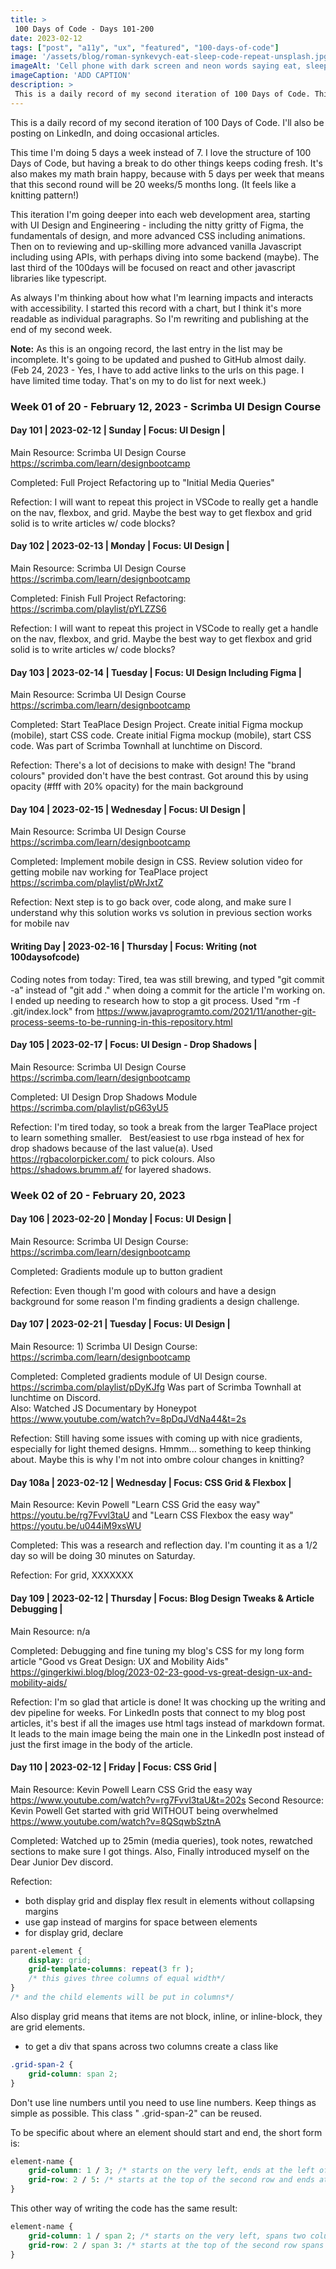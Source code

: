 ```yaml
---
title: > 
 100 Days of Code - Days 101-200 
date: 2023-02-12
tags: ["post", "a11y", "ux", "featured", "100-days-of-code"]
image: '/assets/blog/roman-synkevych-eat-sleep-code-repeat-unsplash.jpg'
imageAlt: 'Cell phone with dark screen and neon words saying eat, sleep, code, repeat'
imageCaption: 'ADD CAPTION'
description: > 
 This is a daily record of my second iteration of 100 Days of Code. This time I'm doing 5 days a week instead of 7. I love the structure of 100 Days of Code, but having a break to do other things keeps coding fresh. This iteration I'm starting by focusing on UI Design and Engineering - including the nitty gritty of Figma, the fundamentals of design, and more advanced CSS including animations. As always I'm thinking about how what I'm learning impacts and interacts with accessibility.
---
```


This is a daily record of my second iteration of 100 Days of Code. I'll also be posting on LinkedIn, and doing occasional articles.

This time I'm doing 5 days a week instead of 7. I love the structure of 100 Days of Code, but having a break to do other things keeps coding fresh. It's also makes my math brain happy, because with 5 days per week that means that this second round will be 20 weeks/5 months long. (It feels like a knitting pattern!)

This iteration I'm going deeper into each web development area, starting with UI Design and Engineering - including the nitty gritty of Figma, the fundamentals of design, and more advanced CSS including animations. Then on to reviewing and up-skilling more advanced vanilla Javascript including using APIs, with perhaps diving into some backend (maybe). The last third of the 100days will be focused on react and other javascript libraries like typescript.

As always I'm thinking about how what I'm learning impacts and interacts with accessibility.
I started this record with a chart, but I think it's more readable as individual paragraphs. So I'm rewriting and publishing at the end of my second week. 

**Note:** As this is an ongoing record, the last entry in the list may be incomplete. It's going to be updated and pushed to GitHub almost daily. (Feb 24, 2023 - Yes, I have to add active links to the urls on this page. I have limited time today. That's on my to do list for next week.)

### Week 01 of 20 - February 12, 2023 - Scrimba UI Design Course

#### Day 101  |  2023-02-12  |   Sunday  | Focus: UI Design  |  

Main Resource: Scrimba UI Design Course https://scrimba.com/learn/designbootcamp

Completed: Full Project Refactoring up to "Initial Media Queries"                                                                                     

Refection: I will want to repeat this project in VSCode to really get a handle on the nav, flexbox, and grid.  Maybe the best way to get flexbox and grid solid is to write articles w/ code blocks?

#### Day 102  |  2023-02-13  |  Monday  |  Focus: UI Design  |  

Main Resource: Scrimba UI Design Course https://scrimba.com/learn/designbootcamp

Completed: Finish Full Project Refactoring: https://scrimba.com/playlist/pYLZZS6                                                                                 

Refection: I will want to repeat this project in VSCode to really get a handle on the nav, flexbox, and grid.    Maybe the best way to get flexbox and grid solid is to write articles w/ code blocks?

#### Day 103  |  2023-02-14  |  Tuesday | Focus: UI Design Including Figma |  

Main Resource: Scrimba UI Design Course https://scrimba.com/learn/designbootcamp

Completed: Start TeaPlace Design Project. Create initial Figma mockup (mobile), start CSS code. Create initial Figma mockup (mobile), start CSS code.  Was part of Scrimba Townhall at lunchtime on Discord.                                                                                 

Refection:  There's a lot of decisions to make with design! The "brand colours" provided don't have the best contrast. Got around this by using opacity (#fff with 20% opacity) for the main background

#### Day 104  |  2023-02-15  |   Wednesday  |  Focus: UI Design  |  

Main Resource: Scrimba UI Design Course https://scrimba.com/learn/designbootcamp

Completed: Implement mobile design in CSS. Review solution video for getting mobile nav working for TeaPlace project https://scrimba.com/playlist/pWrJxtZ                                                                                

Refection: Next step is to go back over, code along, and make sure I understand why this solution works vs solution in previous section works for mobile nav

#### Writing Day  | 2023-02-16 | Thursday |  Focus: Writing (not 100daysofcode)

Coding notes from today: Tired, tea was still brewing, and typed "git commit -a" instead of "git add ." when doing a commit for the article I'm working on. I ended up needing to research how to stop a git process. Used "rm -f .git/index.lock" from https://www.javaprogramto.com/2021/11/another-git-process-seems-to-be-running-in-this-repository.html

#### Day 105  |  2023-02-17  |  Focus: UI Design - Drop Shadows |  

Main Resource: Scrimba UI Design Course https://scrimba.com/learn/designbootcamp

Completed: UI Design Drop Shadows Module https://scrimba.com/playlist/pG63yU5                                                                                     

Refection: I'm tired today, so took a break from the larger TeaPlace project to learn something smaller.   Best/easiest to use rbga instead of hex for drop shadows because of the last value(a). Used https://rgbacolorpicker.com/ to pick colours. Also https://shadows.brumm.af/ for layered shadows.



### Week 02 of 20 - February 20, 2023 

#### Day 106  |  2023-02-20  |  Monday  |  Focus: UI Design  |  

Main Resource: Scrimba UI Design Course: https://scrimba.com/learn/designbootcamp

Completed: Gradients module up to button gradient                                                                                   

Refection: Even though I'm good with colours and have a design background for some reason I'm finding gradients a design challenge.

#### Day 107  |  2023-02-21  |   Tuesday  |  Focus: UI Design  |  

Main Resource: 1) Scrimba UI Design Course: https://scrimba.com/learn/designbootcamp

Completed: Completed gradients module of UI Design course. https://scrimba.com/playlist/pDyKJfg Was part of Scrimba Townhall at lunchtime on Discord.                                                                
Also: Watched JS Documentary by Honeypot https://www.youtube.com/watch?v=8pDqJVdNa44&t=2s

Refection: Still having some issues with coming up with nice gradients, especially for light themed designs. Hmmm... something to keep thinking about. Maybe this is why I'm not into ombre colour changes in knitting?

#### Day 108a  |  2023-02-12  |  Wednesday  |  Focus: CSS Grid  & Flexbox |  

Main Resource: Kevin Powell "Learn CSS Grid the easy way" https://youtu.be/rg7Fvvl3taU and "Learn CSS Flexbox the easy way" https://youtu.be/u044iM9xsWU

Completed: This was a research and reflection day.   I'm counting it as a 1/2 day so will be doing 30 minutes on Saturday.                                                                                 

Refection: For grid, XXXXXXX

#### Day 109  |  2023-02-12  |  Thursday  |  Focus: Blog Design Tweaks & Article Debugging |  

Main Resource: n/a 

Completed: Debugging and fine tuning my blog's CSS for my long form article "Good vs Great Design: UX and Mobility Aids" https://gingerkiwi.blog/blog/2023-02-23-good-vs-great-design-ux-and-mobility-aids/                                                                              

Refection: I'm so glad that article is done! It was chocking up the writing and dev pipeline for weeks. For LinkedIn posts that connect to my blog post articles, it's best if all the images use html tags instead of markdown format. It leads to the main image being the main one in the LinkedIn post instead of just the first image in the body of the article.

#### Day 110  |  2023-02-12  |  Friday  |  Focus: CSS Grid  |  

Main Resource: Kevin Powell  Learn CSS Grid the easy way https://www.youtube.com/watch?v=rg7Fvvl3taU&t=202s 
Second Resource: Kevin Powell  Get started with grid WITHOUT being overwhelmed https://www.youtube.com/watch?v=8QSqwbSztnA

Completed:  Watched up to 25min (media queries), took notes, rewatched sections to make sure I got things.
Also, Finally introduced myself on the Dear Junior Dev discord.

Refection: 
- both display grid and display flex result in elements without collapsing margins
- use gap instead of margins for space between elements
- for display grid,  declare 
``` css
parent-element {
	display: grid;
	grid-template-columns: repeat(3 fr );
	/* this gives three columns of equal width*/
}
/* and the child elements will be put in columns*/
```

Also display grid means that items are not block, inline, or inline-block, they are grid elements.

- to get a div that spans across two columns create a class like 
```css
.grid-span-2 {
	grid-column: span 2;
}
```
Don't use line numbers until you need to use line numbers. Keep things as simple as possible. This class " .grid-span-2" can be reused.

To be specific about where an element should start and end, the short form is:

``` css
element-name {
	grid-column: 1 / 3; /* starts on the very left, ends at the left of column 3*/
	grid-row: 2 / 5: /* starts at the top of the second row and ends at the top of the 5th row*/
}
```

This other way of writing the code has the same result:
``` css
element-name {
	grid-column: 1 / span 2; /* starts on the very left, spans two columns*/
	grid-row: 2 / span 3: /* starts at the top of the second row spans three rows*/
}
```